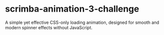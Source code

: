 # scrimba-animation-3-challenge
A simple yet effective CSS-only loading animation, designed for smooth and modern spinner effects without JavaScript.

